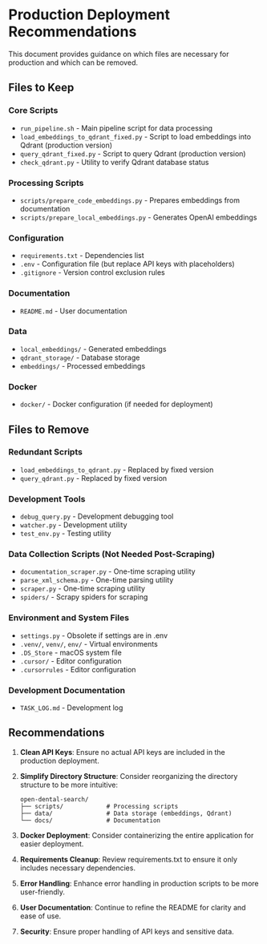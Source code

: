 # Production Deployment Recommendations

This document provides guidance on which files are necessary for production and which can be removed.

## Files to Keep

### Core Scripts
- `run_pipeline.sh` - Main pipeline script for data processing
- `load_embeddings_to_qdrant_fixed.py` - Script to load embeddings into Qdrant (production version)
- `query_qdrant_fixed.py` - Script to query Qdrant (production version)
- `check_qdrant.py` - Utility to verify Qdrant database status

### Processing Scripts
- `scripts/prepare_code_embeddings.py` - Prepares embeddings from documentation
- `scripts/prepare_local_embeddings.py` - Generates OpenAI embeddings

### Configuration
- `requirements.txt` - Dependencies list
- `.env` - Configuration file (but replace API keys with placeholders)
- `.gitignore` - Version control exclusion rules

### Documentation
- `README.md` - User documentation

### Data
- `local_embeddings/` - Generated embeddings
- `qdrant_storage/` - Database storage
- `embeddings/` - Processed embeddings

### Docker
- `docker/` - Docker configuration (if needed for deployment)

## Files to Remove

### Redundant Scripts
- `load_embeddings_to_qdrant.py` - Replaced by fixed version
- `query_qdrant.py` - Replaced by fixed version

### Development Tools
- `debug_query.py` - Development debugging tool
- `watcher.py` - Development utility
- `test_env.py` - Testing utility

### Data Collection Scripts (Not Needed Post-Scraping)
- `documentation_scraper.py` - One-time scraping utility
- `parse_xml_schema.py` - One-time parsing utility
- `scraper.py` - One-time scraping utility
- `spiders/` - Scrapy spiders for scraping

### Environment and System Files
- `settings.py` - Obsolete if settings are in .env
- `.venv/`, `venv/`, `env/` - Virtual environments
- `.DS_Store` - macOS system file
- `.cursor/` - Editor configuration
- `.cursorrules` - Editor configuration

### Development Documentation
- `TASK_LOG.md` - Development log

## Recommendations

1. **Clean API Keys**: Ensure no actual API keys are included in the production deployment.

2. **Simplify Directory Structure**: Consider reorganizing the directory structure to be more intuitive:
   ```
   open-dental-search/
   ├── scripts/            # Processing scripts
   ├── data/               # Data storage (embeddings, Qdrant)
   └── docs/               # Documentation
   ```

3. **Docker Deployment**: Consider containerizing the entire application for easier deployment.

4. **Requirements Cleanup**: Review requirements.txt to ensure it only includes necessary dependencies.

5. **Error Handling**: Enhance error handling in production scripts to be more user-friendly.

6. **User Documentation**: Continue to refine the README for clarity and ease of use.

7. **Security**: Ensure proper handling of API keys and sensitive data. 